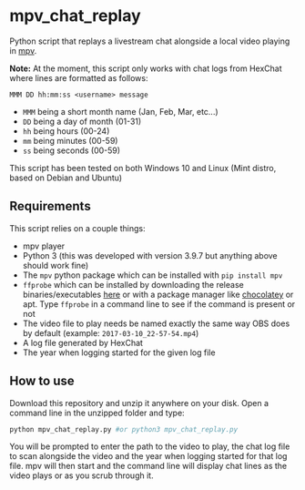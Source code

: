 # mpv_chat_replay
Python script that replays a livestream chat alongside a local video playing in [mpv](https://mpv.io/).

**Note:** At the moment, this script only works with chat logs from HexChat where lines are formatted as follows:

`MMM DD hh:mm:ss <username> message`

- `MMM` being a short month name (Jan, Feb, Mar, etc...)
- `DD` being a day of month (01-31)
- `hh` being hours (00-24)
- `mm` being minutes (00-59)
- `ss` being seconds (00-59)

This script has been tested on both Windows 10 and Linux (Mint distro, based on Debian and Ubuntu)

## Requirements
This script relies on a couple things:
+ mpv player
+ Python 3 (this was developed with version 3.9.7 but anything above should work fine)
+ The `mpv` python package which can be installed with `pip install mpv`
+ `ffprobe` which can be installed by downloading the release binaries/executables [here](https://github.com/BtbN/FFmpeg-Builds/releases) or with a package manager like [chocolatey](https://chocolatey.org/) or apt. Type `ffprobe` in a command line to see if the command is present or not
+ The video file to play needs be named exactly the same way OBS does by default (example: `2017-03-10_22-57-54.mp4`)
+ A log file generated by HexChat
+ The year when logging started for the given log file

## How to use
Download this repository and unzip it anywhere on your disk. Open a command line in the unzipped folder and type:
```bash
python mpv_chat_replay.py #or python3 mpv_chat_replay.py
```
You will be prompted to enter the path to the video to play, the chat log file to scan alongside the video and the year when logging started for that log file.
mpv will then start and the command line will display chat lines as the video plays or as you scrub through it.
